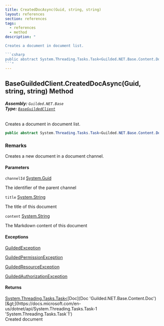 ```yaml
---
title: CreatedDocAsync(Guid, string, string)
layout: references
section: references
tags:
  - references
  - method
description: "

Creates a document in document list.

```csharp
public abstract System.Threading.Tasks.Task<Guilded.NET.Base.Content.Doc> CreatedDocAsync(System.Guid channelId, string title, string content);
```"
---
```


## BaseGuildedClient.CreatedDocAsync(Guid, string, string) Method
###### **Assembly:** `Guilded.NET.Base`<br/>**Type:** [`BaseGuildedClient`](BaseGuildedClient 'Guilded.NET.Base.BaseGuildedClient')

Creates a document in document list.

```csharp
public abstract System.Threading.Tasks.Task<Guilded.NET.Base.Content.Doc> CreatedDocAsync(System.Guid channelId, string title, string content);
```

### Remarks
  
Creates a new document in a document channel.
#### Parameters

<a name='Guilded.NET.Base.BaseGuildedClient.CreatedDocAsync(System.Guid,string,string).channelId'></a>

`channelId` [System.Guid](https://docs.microsoft.com/en-us/dotnet/api/System.Guid 'System.Guid')

The identifier of the parent channel

<a name='Guilded.NET.Base.BaseGuildedClient.CreatedDocAsync(System.Guid,string,string).title'></a>

`title` [System.String](https://docs.microsoft.com/en-us/dotnet/api/System.String 'System.String')

The title of this document

<a name='Guilded.NET.Base.BaseGuildedClient.CreatedDocAsync(System.Guid,string,string).content'></a>

`content` [System.String](https://docs.microsoft.com/en-us/dotnet/api/System.String 'System.String')

The Markdown content of this document

#### Exceptions

[GuildedException](GuildedException 'Guilded.NET.Base.GuildedException')

[GuildedPermissionException](GuildedPermissionException 'Guilded.NET.Base.GuildedPermissionException')

[GuildedResourceException](GuildedResourceException 'Guilded.NET.Base.GuildedResourceException')

[GuildedAuthorizationException](GuildedAuthorizationException 'Guilded.NET.Base.GuildedAuthorizationException')

#### Returns
[System.Threading.Tasks.Task&lt;](https://docs.microsoft.com/en-us/dotnet/api/System.Threading.Tasks.Task-1 'System.Threading.Tasks.Task`1')[Doc](Doc 'Guilded.NET.Base.Content.Doc')[&gt;](https://docs.microsoft.com/en-us/dotnet/api/System.Threading.Tasks.Task-1 'System.Threading.Tasks.Task`1')  
Created document